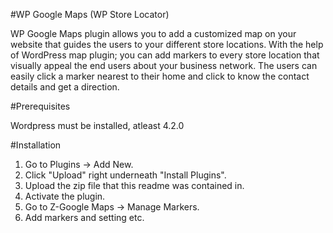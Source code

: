 #WP Google Maps (WP Store Locator)

WP Google Maps plugin allows you to add a customized map on your website that guides the users to your different store locations. With the help of WordPress map plugin; you can add markers to every store location that visually appeal the end users about your business network. The users can easily click a marker nearest to their home and click to know the contact details and get a direction.

#Prerequisites

Wordpress must be installed, atleast 4.2.0

#Installation

1. Go to Plugins -> Add New.
2. Click "Upload" right underneath "Install Plugins".
3. Upload the zip file that this readme was contained in.
4. Activate the plugin.
5. Go to Z-Google Maps -> Manage Markers.
6. Add markers and setting etc.
